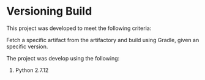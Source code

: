 # Versioning Build

This project was developed to meet the following criteria:

Fetch a specific artifact from the artifactory and build using Gradle, given an specific version.

The project was develop using the following:

1. Python 2.7.12
